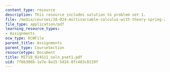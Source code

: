 ```yaml
---
content_type: resource
description: This resource includes solution to problem set 1.
file: /media/courses/18-024-multivariable-calculus-with-theory-spring-2011/7f6b306b1e7e8a155d248fc483c8219f_MIT18_024S11_soln_pset1.pdf
file_type: application/pdf
learning_resource_types:
- Assignments
ocw_type: OCWFile
parent_title: Assignments
parent_type: CourseSection
resourcetype: Document
title: MIT18_024S11_soln_pset1.pdf
uid: 7f6b306b-1e7e-8a15-5d24-8fc483c8219f
---
```

